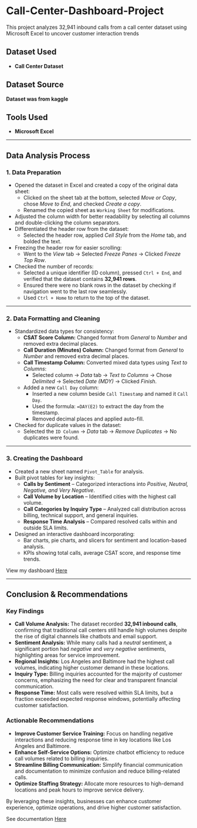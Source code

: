 # Call-Center-Dashboard-Project
This project analyzes 32,941 inbound calls from a call center dataset using Microsoft Excel to uncover customer interaction trends

## Dataset Used
- **Call Center Dataset**

## Dataset Source
  **Dataset was from kaggle**

## Tools Used
- **Microsoft Excel**

---
## Data Analysis Process

### 1. Data Preparation
- Opened the dataset in Excel and created a copy of the original data sheet:
  - Clicked on the sheet tab at the bottom, selected *Move or Copy*, chose *Move to End*, and checked *Create a copy*.
  - Renamed the copied sheet as `Working Sheet` for modifications.
- Adjusted the column width for better readability by selecting all columns and double-clicking the column separators.
- Differentiated the header row from the dataset:
  - Selected the header row, applied *Cell Style* from the *Home* tab, and bolded the text.
- Freezing the header row for easier scrolling:
  - Went to the *View* tab → Selected *Freeze Panes* → Clicked *Freeze Top Row*.
- Checked the number of records:
  - Selected a unique identifier (ID column), pressed `Ctrl + End`, and verified that the dataset contains **32,941 rows**.
  - Ensured there were no blank rows in the dataset by checking if navigation went to the last row seamlessly.
  - Used `Ctrl + Home` to return to the top of the dataset.

---
### 2. Data Formatting and Cleaning
- Standardized data types for consistency:
  - **CSAT Score Column:** Changed format from *General* to *Number* and removed extra decimal places.
  - **Call Duration (Minutes) Column:** Changed format from *General* to *Number* and removed extra decimal places.
  - **Call Timestamp Column:** Converted mixed data types using *Text to Columns*:
    - Selected column → *Data* tab → *Text to Columns* → Chose *Delimited* → Selected *Date (MDY)* → Clicked *Finish*.
  - Added a new `Call Day` column:
    - Inserted a new column beside `Call Timestamp` and named it `Call Day`.
    - Used the formula: `=DAY(E2)` to extract the day from the timestamp.
    - Removed decimal places and applied auto-fill.
- Checked for duplicate values in the dataset:
  - Selected the `ID Column` → *Data* tab → *Remove Duplicates* → No duplicates were found.

---
### 3. Creating the Dashboard
- Created a new sheet named `Pivot_Table` for analysis.
- Built pivot tables for key insights:
  - **Calls by Sentiment** – Categorized interactions into *Positive, Neutral, Negative, and Very Negative*.
  - **Call Volume by Location** – Identified cities with the highest call volume.
  - **Call Categories by Inquiry Type** – Analyzed call distribution across billing, technical support, and general inquiries.
  - **Response Time Analysis** – Compared resolved calls within and outside SLA limits.
- Designed an interactive dashboard incorporating:
  - Bar charts, pie charts, and slicers for sentiment and location-based analysis.
  - KPIs showing total calls, average CSAT score, and response time trends.

View my dashboard [Here](call_center_dashoard)

---
## Conclusion & Recommendations

### Key Findings
- **Call Volume Analysis:** The dataset recorded **32,941 inbound calls**, confirming that traditional call centers still handle high volumes despite the rise of digital channels like chatbots and email support.
- **Sentiment Analysis:** While many calls had a *neutral* sentiment, a significant portion had *negative* and *very negative* sentiments, highlighting areas for service improvement.
- **Regional Insights:** Los Angeles and Baltimore had the highest call volumes, indicating higher customer demand in these locations.
- **Inquiry Type:** Billing inquiries accounted for the majority of customer concerns, emphasizing the need for clear and transparent financial communication.
- **Response Time:** Most calls were resolved within SLA limits, but a fraction exceeded expected response windows, potentially affecting customer satisfaction.

### Actionable Recommendations
- **Improve Customer Service Training:** Focus on handling negative interactions and reducing response time in key locations like Los Angeles and Baltimore.
- **Enhance Self-Service Options:** Optimize chatbot efficiency to reduce call volumes related to billing inquiries.
- **Streamline Billing Communication:** Simplify financial communication and documentation to minimize confusion and reduce billing-related calls.
- **Optimize Staffing Strategy:** Allocate more resources to high-demand locations and peak hours to improve service delivery.

By leveraging these insights, businesses can enhance customer experience, optimize operations, and drive higher customer satisfaction.

See documentation [Here](https://docs.google.com/spreadsheets/d/1a3jm2Am52Lfs4BRLpocIRlbc6hvzXtGz/edit?usp=drive_link&ouid=107598010287273134190&rtpof=true&sd=true)

